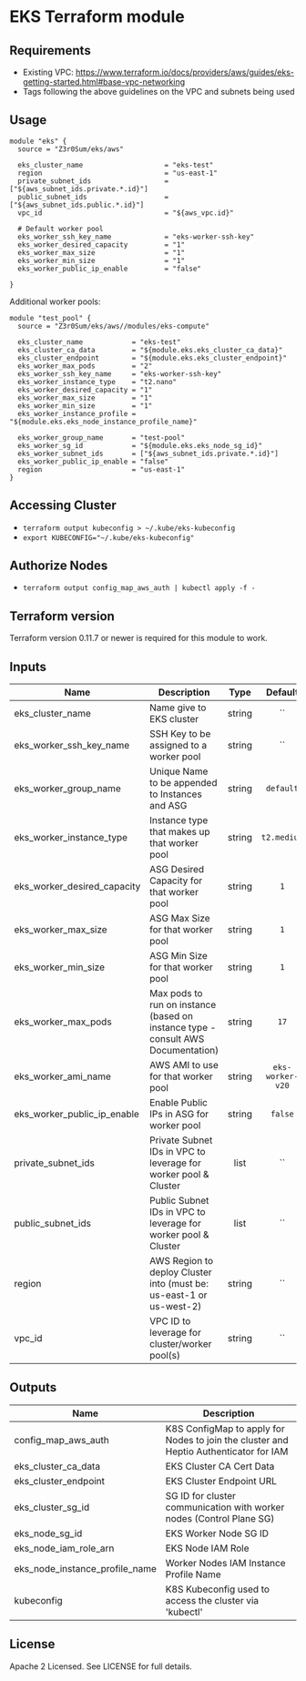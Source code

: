 # EKS Terraform module

## Requirements

- Existing VPC: https://www.terraform.io/docs/providers/aws/guides/eks-getting-started.html#base-vpc-networking
- Tags following the above guidelines on the VPC and subnets being used

## Usage

```hcl
module "eks" {
  source = "Z3r0Sum/eks/aws"

  eks_cluster_name                    = "eks-test"
  region                              = "us-east-1"
  private_subnet_ids                  = ["${aws_subnet_ids.private.*.id}"]
  public_subnet_ids                   = ["${aws_subnet_ids.public.*.id}"]
  vpc_id                              = "${aws_vpc.id}"

  # Default worker pool
  eks_worker_ssh_key_name             = "eks-worker-ssh-key"
  eks_worker_desired_capacity         = "1"
  eks_worker_max_size                 = "1"
  eks_worker_min_size                 = "1"
  eks_worker_public_ip_enable         = "false"

}
```

Additional worker pools:

```hcl
module "test_pool" {
  source = "Z3r0Sum/eks/aws//modules/eks-compute"

  eks_cluster_name            = "eks-test"
  eks_cluster_ca_data         = "${module.eks.eks_cluster_ca_data}"
  eks_cluster_endpoint        = "${module.eks.eks_cluster_endpoint}"
  eks_worker_max_pods         = "2"
  eks_worker_ssh_key_name     = "eks-worker-ssh-key"
  eks_worker_instance_type    = "t2.nano"
  eks_worker_desired_capacity = "1"
  eks_worker_max_size         = "1"
  eks_worker_min_size         = "1"
  eks_worker_instance_profile = "${module.eks.eks_node_instance_profile_name}"

  eks_worker_group_name       = "test-pool"
  eks_worker_sg_id            = "${module.eks.eks_node_sg_id}"
  eks_worker_subnet_ids       = ["${aws_subnet_ids.private.*.id}"]
  eks_worker_public_ip_enable = "false"
  region                      = "us-east-1"
}
```

## Accessing Cluster

- `terraform output kubeconfig > ~/.kube/eks-kubeconfig`
- `export KUBECONFIG="~/.kube/eks-kubeconfig"`

## Authorize Nodes

- `terraform output config_map_aws_auth | kubectl apply -f -`

## Terraform version

Terraform version 0.11.7 or newer is required for this module to work.

## Inputs

| Name | Description | Type | Default | Required |
|------|-------------|:----:|:-----:|:-----:|
| eks_cluster_name | Name give to EKS cluster | string | `` | yes |
| eks_worker_ssh_key_name | SSH Key to be assigned to a worker pool | string | `` | yes |
| eks_worker_group_name | Unique Name to be appended to Instances and ASG | string | `default` | yes |
| eks_worker_instance_type | Instance type that makes up that worker pool | string | `t2.medium` | yes |
| eks_worker_desired_capacity | ASG Desired Capacity for that worker pool | string | `1` | yes |
| eks_worker_max_size | ASG Max Size for that worker pool | string | `1` | yes |
| eks_worker_min_size | ASG Min Size for that worker pool | string | `1` | yes |
| eks_worker_max_pods | Max pods to run on instance (based on instance type - consult AWS Documentation) | string | `17` | yes |
| eks_worker_ami_name | AWS AMI to use for that worker pool | string | `eks-worker-v20` | yes |
| eks_worker_public_ip_enable | Enable Public IPs in ASG for worker pool | string | `false` | yes |
| private_subnet_ids | Private Subnet IDs in VPC to leverage for worker pool & Cluster | list | `` | yes |
| public_subnet_ids | Public Subnet IDs in VPC to leverage for worker pool & Cluster | list | `` | yes |
| region | AWS Region to deploy Cluster into (must be: us-east-1 or us-west-2) | string | `` | yes |
| vpc_id | VPC ID to leverage for cluster/worker pool(s) | string | `` | yes |

## Outputs

| Name | Description |
|------|-------------|
| config_map_aws_auth | K8S ConfigMap to apply for Nodes to join the cluster and Heptio Authenticator for IAM |
| eks_cluster_ca_data | EKS Cluster CA Cert Data |
| eks_cluster_endpoint | EKS Cluster Endpoint URL |
| eks_cluster_sg_id | SG ID for cluster communication with worker nodes (Control Plane SG) |
| eks_node_sg_id | EKS Worker Node SG ID |
| eks_node_iam_role_arn | EKS Node IAM Role |
| eks_node_instance_profile_name | Worker Nodes IAM Instance Profile Name |
| kubeconfig | K8S Kubeconfig used to access the cluster via 'kubectl' |

## License

Apache 2 Licensed. See LICENSE for full details.
